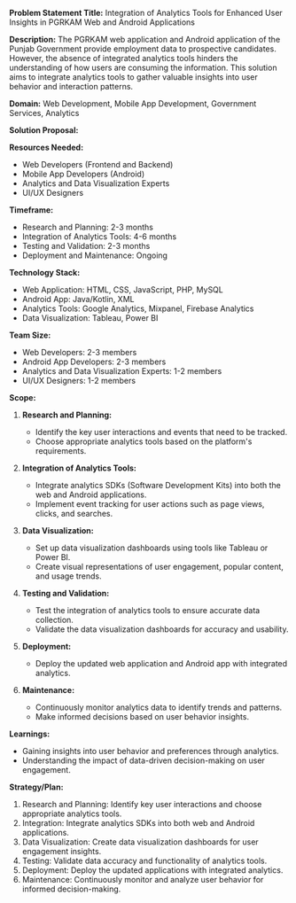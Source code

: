 **Problem Statement Title:** Integration of Analytics Tools for Enhanced User Insights in PGRKAM Web and Android Applications

**Description:** The PGRKAM web application and Android application of the Punjab Government provide employment data to prospective candidates. However, the absence of integrated analytics tools hinders the understanding of how users are consuming the information. This solution aims to integrate analytics tools to gather valuable insights into user behavior and interaction patterns.

**Domain:** Web Development, Mobile App Development, Government Services, Analytics

**Solution Proposal:**

**Resources Needed:**
- Web Developers (Frontend and Backend)
- Mobile App Developers (Android)
- Analytics and Data Visualization Experts
- UI/UX Designers

**Timeframe:**
- Research and Planning: 2-3 months
- Integration of Analytics Tools: 4-6 months
- Testing and Validation: 2-3 months
- Deployment and Maintenance: Ongoing

**Technology Stack:**
- Web Application: HTML, CSS, JavaScript, PHP, MySQL
- Android App: Java/Kotlin, XML
- Analytics Tools: Google Analytics, Mixpanel, Firebase Analytics
- Data Visualization: Tableau, Power BI

**Team Size:**
- Web Developers: 2-3 members
- Android App Developers: 2-3 members
- Analytics and Data Visualization Experts: 1-2 members
- UI/UX Designers: 1-2 members

**Scope:**
1. **Research and Planning:**
   - Identify the key user interactions and events that need to be tracked.
   - Choose appropriate analytics tools based on the platform's requirements.

2. **Integration of Analytics Tools:**
   - Integrate analytics SDKs (Software Development Kits) into both the web and Android applications.
   - Implement event tracking for user actions such as page views, clicks, and searches.

3. **Data Visualization:**
   - Set up data visualization dashboards using tools like Tableau or Power BI.
   - Create visual representations of user engagement, popular content, and usage trends.

4. **Testing and Validation:**
   - Test the integration of analytics tools to ensure accurate data collection.
   - Validate the data visualization dashboards for accuracy and usability.

5. **Deployment:**
   - Deploy the updated web application and Android app with integrated analytics.

6. **Maintenance:**
   - Continuously monitor analytics data to identify trends and patterns.
   - Make informed decisions based on user behavior insights.

**Learnings:**
- Gaining insights into user behavior and preferences through analytics.
- Understanding the impact of data-driven decision-making on user engagement.

**Strategy/Plan:**
1. Research and Planning: Identify key user interactions and choose appropriate analytics tools.
2. Integration: Integrate analytics SDKs into both web and Android applications.
3. Data Visualization: Create data visualization dashboards for user engagement insights.
4. Testing: Validate data accuracy and functionality of analytics tools.
5. Deployment: Deploy the updated applications with integrated analytics.
6. Maintenance: Continuously monitor and analyze user behavior for informed decision-making.